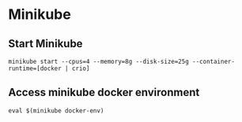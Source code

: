 # Minikube

## Start Minikube
```shell
minikube start --cpus=4 --memory=8g --disk-size=25g --container-runtime=[docker | crio]
```
## Access minikube docker environment
```shell
eval $(minikube docker-env)
```